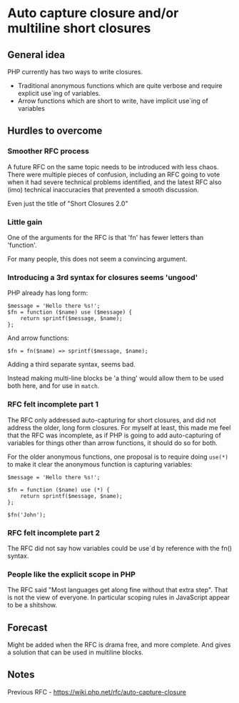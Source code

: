 # Auto capture closure and/or multiline short closures

## General idea

PHP currently has two ways to write closures.

* Traditional anonymous functions which are quite verbose and require explicit use`ing of variables.
* Arrow functions which are short to write, have implicit use`ing of variables

## Hurdles to overcome

### Smoother RFC process 

A future RFC on the same topic needs to be introduced with less chaos. There were multiple pieces of confusion, including an RFC going to vote when it had severe technical problems identified, and the latest RFC also (imo) technical inaccuracies that prevented a smooth discussion.

Even just the title of "Short Closures 2.0" 

### Little gain

One of the arguments for the RFC is that 'fn' has fewer letters than 'function'.

For many people, this does not seem a convincing argument.

### Introducing a 3rd syntax for closures seems 'ungood'

PHP already has long form:

```
$message = 'Hello there %s!';
$fn = function ($name) use ($message) {
    return sprintf($message, $name);
};
```

And arrow functions:

```
$fn = fn($name) => sprintf($message, $name);
```

Adding a third separate syntax, seems bad.

Instead making multi-line blocks be 'a thing' would allow them to be used both here, and for use in `match`. 

### RFC felt incomplete part 1

The RFC only addressed auto-capturing for short closures, and did not address the older, long form closures. For myself at least, this made me feel that the RFC was incomplete, as if PHP is going to add auto-capturing of variables for things other than arrow functions, it should do so for both.

For the older anonymous functions, one proposal is to require doing `use(*)` to make it clear the anonymous function is capturing variables:

```
$message = 'Hello there %s!';

$fn = function ($name) use (*) {
    return sprintf($message, $name);
};

$fn('John');
```

### RFC felt incomplete part 2

The RFC did not say how variables could be use`d by reference with the fn() syntax. 

### People like the explicit scope in PHP

The RFC said "Most languages get along fine without that extra step". That is not the view of everyone. In particular scoping rules in JavaScript appear to be a shitshow.

## Forecast

Might be added when the RFC is drama free, and more complete. And gives a solution that can be used in multiline blocks.

## Notes

Previous RFC - https://wiki.php.net/rfc/auto-capture-closure

